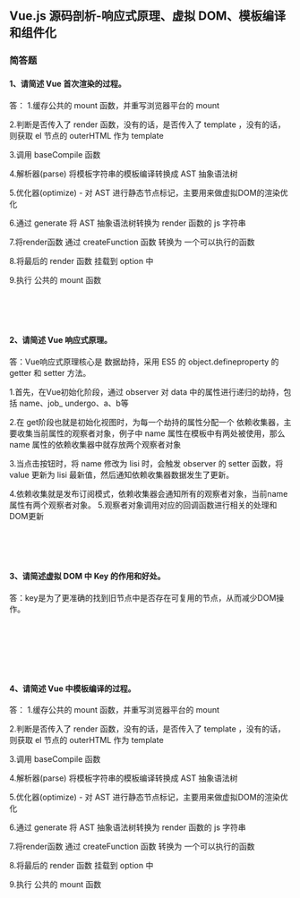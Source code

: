 ## Vue.js 源码剖析-响应式原理、虚拟 DOM、模板编译和组件化

### 简答题

#### 1、请简述 Vue 首次渲染的过程。
答：
1.缓存公共的 mount 函数，并重写浏览器平台的 mount

2.判断是否传入了 render 函数，没有的话，是否传入了 template ，没有的话，则获取 el 节点的 outerHTML 作为 template

3.调用 baseCompile 函数

4.解析器(parse) 将模板字符串的模板编译转换成 AST 抽象语法树

5.优化器(optimize) - 对 AST 进行静态节点标记，主要用来做虚拟DOM的渲染优化

6.通过 generate 将 AST 抽象语法树转换为 render 函数的 js 字符串

7.将render函数 通过 createFunction 函数 转换为 一个可以执行的函数

8.将最后的 render 函数 挂载到 option 中

9.执行 公共的 mount 函数
　

　

　

#### 2、请简述 Vue 响应式原理。
答：Vue响应式原理核心是 数据劫持，采用 ES5 的 object.defineproperty 的 getter 和 setter 方法。

1.首先，在Vue初始化阶段，通过 observer 对 data 中的属性进行递归的劫持，包括 name、job_ undergo、a、b等 

2.在 get阶段也就是初始化视图时，为每一个劫持的属性分配一个 依赖收集器，主要收集当前属性的观察者对象，例子中 name 属性在模板中有两处被使用，那么 name 属性的依赖收集器中就存放两个观察者对象 

3.当点击按钮时，将 name 修改为 lisi 时，会触发 observer 的 setter 函数，将 value 更新为 lisi 最新值，然后通知依赖收集器数据发生了更新。 

4.依赖收集就是发布订阅模式，依赖收集器会通知所有的观察者对象，当前name 属性有两个观察者对象。 5.观察者对象调用对应的回调函数进行相关的处理和DOM更新
　

　

　

#### 3、请简述虚拟 DOM 中 Key 的作用和好处。
答：key是为了更准确的找到旧节点中是否存在可复用的节点，从而减少DOM操作。

　

　

　

#### 4、请简述 Vue 中模板编译的过程。
答：
1.缓存公共的 mount 函数，并重写浏览器平台的 mount

2.判断是否传入了 render 函数，没有的话，是否传入了 template ，没有的话，则获取 el 节点的 outerHTML 作为 template

3.调用 baseCompile 函数

4.解析器(parse) 将模板字符串的模板编译转换成 AST 抽象语法树

5.优化器(optimize) - 对 AST 进行静态节点标记，主要用来做虚拟DOM的渲染优化

6.通过 generate 将 AST 抽象语法树转换为 render 函数的 js 字符串

7.将render函数 通过 createFunction 函数 转换为 一个可以执行的函数

8.将最后的 render 函数 挂载到 option 中

9.执行 公共的 mount 函数

　

　
